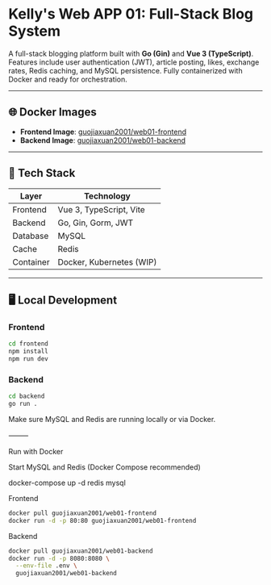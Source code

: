 # Kelly's Web APP 01: Full-Stack Blog System

A full-stack blogging platform built with **Go (Gin)** and **Vue 3 (TypeScript)**. Features include user authentication (JWT), article posting, likes, exchange rates, Redis caching, and MySQL persistence. Fully containerized with Docker and ready for orchestration.

---

## 🌐 Docker Images

- **Frontend Image**: [guojiaxuan2001/web01-frontend](https://hub.docker.com/repository/docker/guojiaxuan2001/web01-frontend/general)
- **Backend Image**: [guojiaxuan2001/web01-backend](https://hub.docker.com/repository/docker/guojiaxuan2001/web01-backend/general)

---

## 🧱 Tech Stack

| Layer      | Technology                |
|------------|---------------------------|
| Frontend   | Vue 3, TypeScript, Vite   |
| Backend    | Go, Gin, Gorm, JWT        |
| Database   | MySQL                     |
| Cache      | Redis                     |
| Container  | Docker, Kubernetes (WIP)  |

---

## 🖥️ Local Development

### Frontend

```bash
cd frontend
npm install
npm run dev
```

### Backend

```bash
cd backend
go run .
```

Make sure MySQL and Redis are running locally or via Docker.

⸻

Run with Docker

Start MySQL and Redis (Docker Compose recommended)

docker-compose up -d redis mysql

Frontend
```bash
docker pull guojiaxuan2001/web01-frontend
docker run -d -p 80:80 guojiaxuan2001/web01-frontend
```

Backend
```bash
docker pull guojiaxuan2001/web01-backend
docker run -d -p 8080:8080 \
  --env-file .env \
  guojiaxuan2001/web01-backend
```
